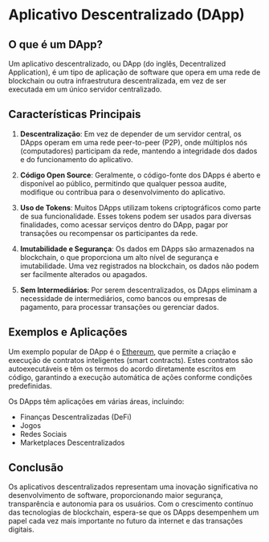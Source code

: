 # Aplicativo Descentralizado (DApp)

## O que é um DApp?

Um aplicativo descentralizado, ou DApp (do inglês, Decentralized Application), é um tipo de aplicação de software que opera em uma rede de blockchain ou outra infraestrutura descentralizada, em vez de ser executada em um único servidor centralizado. 

## Características Principais

1. **Descentralização**: Em vez de depender de um servidor central, os DApps operam em uma rede peer-to-peer (P2P), onde múltiplos nós (computadores) participam da rede, mantendo a integridade dos dados e do funcionamento do aplicativo.

2. **Código Open Source**: Geralmente, o código-fonte dos DApps é aberto e disponível ao público, permitindo que qualquer pessoa audite, modifique ou contribua para o desenvolvimento do aplicativo.

3. **Uso de Tokens**: Muitos DApps utilizam tokens criptográficos como parte de sua funcionalidade. Esses tokens podem ser usados para diversas finalidades, como acessar serviços dentro do DApp, pagar por transações ou recompensar os participantes da rede.

4. **Imutabilidade e Segurança**: Os dados em DApps são armazenados na blockchain, o que proporciona um alto nível de segurança e imutabilidade. Uma vez registrados na blockchain, os dados não podem ser facilmente alterados ou apagados.

5. **Sem Intermediários**: Por serem descentralizados, os DApps eliminam a necessidade de intermediários, como bancos ou empresas de pagamento, para processar transações ou gerenciar dados.

## Exemplos e Aplicações

Um exemplo popular de DApp é o [Ethereum](https://ethereum.org/), que permite a criação e execução de contratos inteligentes (smart contracts). Estes contratos são autoexecutáveis e têm os termos do acordo diretamente escritos em código, garantindo a execução automática de ações conforme condições predefinidas.

Os DApps têm aplicações em várias áreas, incluindo:

- Finanças Descentralizadas (DeFi)
- Jogos
- Redes Sociais
- Marketplaces Descentralizados

## Conclusão

Os aplicativos descentralizados representam uma inovação significativa no desenvolvimento de software, proporcionando maior segurança, transparência e autonomia para os usuários. Com o crescimento contínuo das tecnologias de blockchain, espera-se que os DApps desempenhem um papel cada vez mais importante no futuro da internet e das transações digitais.

